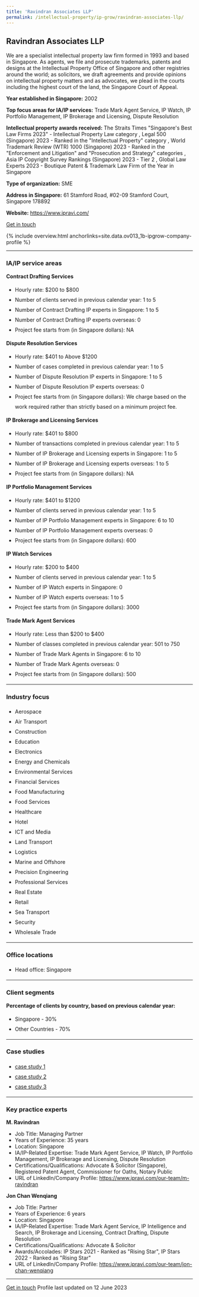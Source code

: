 ```yaml
---
title: 'Ravindran Associates LLP'
permalink: /intellectual-property/ip-grow/ravindran-associates-llp/
---
```


## Ravindran Associates LLP

We are a specialist intellectual property law firm formed in 1993 and based in Singapore. As agents, we file and prosecute trademarks, patents and designs at the Intellectual Property Office of Singapore and other registries around the world; as solicitors, we draft agreements and provide opinions on intellectual property matters and as advocates, we plead in the courts including the highest court of the land, the Singapore Court of Appeal.

<b>Year established in Singapore:</b> 2002

<b>Top focus areas for IA/IP services:</b> Trade Mark Agent Service, IP Watch, IP Portfolio Management, IP Brokerage and Licensing, Dispute Resolution

<b>Intellectual property awards received:</b> The Straits Times "Singapore's Best Law Firms 2023" - Intellectual Property Law category , Legal 500 (Singapore) 2023 - Ranked in the "Intellectual Property" category , World Trademark Review (WTR) 1000 (Singapore) 2023 - Ranked in the "Enforcement and Litigation" and "Prosecution and Strategy" categories , Asia IP Copyright Survey Rankings (Singapore) 2023 - Tier 2 , Global Law Experts 2023 - Boutique Patent & Trademark Law Firm of the Year in Singapore

<b>Type of organization:</b> SME

<b>Address in Singapore:</b> 61 Stamford Road, #02-09 Stamford Court, Singapore 178892

<b>Website:</b> <a href='https://www.ipravi.com/'>https://www.ipravi.com/</a>

<a class='btn' href='https://form.gov.sg/642b843bda710f00125ae2d3' target='_blank' rel='noopener'>Get in touch</a>

{% include overview.html anchorlinks=site.data.ov013_1b-ipgrow-company-profile %}

---
<a name='ip-related-service-areas'></a>
### IA/IP service areas

**Contract Drafting Services**

<ul>
<li style='line-height: 27px; margin: 0px 0px !important'>Hourly rate:  $200 to $800</li>
<li style='line-height: 27px; margin: 0px 0px !important'>Number of clients served in previous calendar year: 1 to 5</li>
<li style='line-height: 27px; margin: 0px 0px !important'>Number of Contract Drafting IP experts in Singapore: 1 to 5</li>
<li style='line-height: 27px; margin: 0px 0px !important'>Number of Contract Drafting IP experts overseas: 0</li>
<li style='line-height: 27px; margin: 0px 0px !important'>Project fee starts from (in Singapore dollars): NA</li>
</ul>

**Dispute Resolution Services**

<ul>
<li style='line-height: 27px; margin: 0px 0px !important'>Hourly rate:  $401 to Above $1200</li>
<li style='line-height: 27px; margin: 0px 0px !important'>Number of cases completed in previous calendar year: 1 to 5</li>
<li style='line-height: 27px; margin: 0px 0px !important'>Number of Dispute Resolution IP experts in Singapore: 1 to 5</li>
<li style='line-height: 27px; margin: 0px 0px !important'>Number of Dispute Resolution IP experts overseas: 0</li>
<li style='line-height: 27px; margin: 0px 0px !important'>Project fee starts from (in Singapore dollars):  We charge based on the work required rather than strictly based on a minimum project fee.</li>
</ul>

**IP Brokerage and Licensing Services**

<ul>
<li style='line-height: 27px; margin: 0px 0px !important'>Hourly rate:   $401 to $800</li>
<li style='line-height: 27px; margin: 0px 0px !important'>Number of transactions completed in previous calendar year: 1 to 5</li>
<li style='line-height: 27px; margin: 0px 0px !important'>Number of IP Brokerage and Licensing experts in Singapore: 1 to 5</li>
<li style='line-height: 27px; margin: 0px 0px !important'>Number of IP Brokerage and Licensing experts overseas: 1 to 5</li>
<li style='line-height: 27px; margin: 0px 0px !important'>Project fee starts from (in Singapore dollars):  NA</li>
</ul>

**IP Portfolio Management Services**

<ul>
<li style='line-height: 27px; margin: 0px 0px !important'>Hourly rate:  $401 to $1200</li>
<li style='line-height: 27px; margin: 0px 0px !important'>Number of clients served in previous calendar year: 1 to 5</li>
<li style='line-height: 27px; margin: 0px 0px !important'>Number of IP Portfolio Management experts in Singapore: 6 to 10</li>
<li style='line-height: 27px; margin: 0px 0px !important'>Number of IP Portfolio Management experts overseas: 0</li>
<li style='line-height: 27px; margin: 0px 0px !important'>Project fee starts from (in Singapore dollars):  600</li>
</ul>

**IP Watch Services**

<ul>
<li style='line-height: 27px; margin: 0px 0px !important'>Hourly rate:  $200 to $400</li>
<li style='line-height: 27px; margin: 0px 0px !important'>Number of clients served in previous calendar year: 1 to 5</li>
<li style='line-height: 27px; margin: 0px 0px !important'>Number of IP Watch experts in Singapore: 0</li>
<li style='line-height: 27px; margin: 0px 0px !important'>Number of IP Watch experts overseas: 1 to 5</li>
<li style='line-height: 27px; margin: 0px 0px !important'>Project fee starts from (in Singapore dollars):  3000</li>
</ul>

**Trade Mark Agent Services**

<ul>
<li style='line-height: 27px; margin: 0px 0px !important'>Hourly rate:  Less than $200 to $400</li>
<li style='line-height: 27px; margin: 0px 0px !important'>Number of classes completed in previous calendar year: 501 to 750</li>
<li style='line-height: 27px; margin: 0px 0px !important'>Number of Trade Mark Agents in Singapore: 6 to 10</li>
<li style='line-height: 27px; margin: 0px 0px !important'>Number of Trade Mark Agents overseas: 0</li>
<li style='line-height: 27px; margin: 0px 0px !important'>Project fee starts from (in Singapore dollars):  500</li>
</ul>

---
<a name='industry-focus'></a>
### Industry focus

<ul><li style='line-height: 27px; margin: 0px 0px !important'> Aerospace</li><li style='line-height: 27px; margin: 0px 0px !important'>Air Transport</li><li style='line-height: 27px; margin: 0px 0px !important'>Construction</li><li style='line-height: 27px; margin: 0px 0px !important'>Education</li><li style='line-height: 27px; margin: 0px 0px !important'>Electronics</li><li style='line-height: 27px; margin: 0px 0px !important'>Energy and Chemicals</li><li style='line-height: 27px; margin: 0px 0px !important'>Environmental Services</li><li style='line-height: 27px; margin: 0px 0px !important'>Financial Services</li><li style='line-height: 27px; margin: 0px 0px !important'>Food Manufacturing</li><li style='line-height: 27px; margin: 0px 0px !important'>Food Services</li><li style='line-height: 27px; margin: 0px 0px !important'>Healthcare</li><li style='line-height: 27px; margin: 0px 0px !important'>Hotel</li><li style='line-height: 27px; margin: 0px 0px !important'>ICT and Media</li><li style='line-height: 27px; margin: 0px 0px !important'>Land Transport</li><li style='line-height: 27px; margin: 0px 0px !important'>Logistics</li><li style='line-height: 27px; margin: 0px 0px !important'>Marine and Offshore</li><li style='line-height: 27px; margin: 0px 0px !important'>Precision Engineering</li><li style='line-height: 27px; margin: 0px 0px !important'>Professional Services</li><li style='line-height: 27px; margin: 0px 0px !important'>Real Estate</li><li style='line-height: 27px; margin: 0px 0px !important'>Retail</li><li style='line-height: 27px; margin: 0px 0px !important'>Sea Transport</li><li style='line-height: 27px; margin: 0px 0px !important'>Security</li><li style='line-height: 27px; margin: 0px 0px !important'>Wholesale Trade</li></ul>

---
<a name='office-locations'></a>
### Office locations

<ul><li style='line-height: 27px; margin: 0px 0px !important'> Head office: Singapore</li></ul>

---
<a name='client-segments'></a>
### Client segments

**Percentage of clients by country, based on previous calendar year:**

<ul><li style='line-height: 27px; margin: 0px 0px !important'> Singapore - 30%	</li><li style='line-height: 27px; margin: 0px 0px !important'>Other Countries - 70%</li></ul>

---
<a name='case-studies'></a>
### Case studies

<ul><li style='line-height: 27px; margin: 0px 0px !important'> <a href="https://www.elitigation.sg/gd/s/2022_SGHC_33" target="_blank" rel="noopener">case study 1</a></li><li style='line-height: 27px; margin: 0px 0px !important'><a href="https://www.elitigation.sg/gd/s/2012_SGCA_56" target="_blank" rel="noopener">case study 2</a></li><li style='line-height: 27px; margin: 0px 0px !important'><a href="https://www.ipos.gov.sg/docs/default-source/resources-library/hearings-and-mediation/legal-decisions/2021/louis-vuitton-malletier-v-human-horizons-2021-sgipos-13.pdf" target="_blank" rel="noopener">case study 3</a></li></ul>

---
<a name='key-practice-experts'></a>
### Key practice experts

**M. Ravindran**

- Job Title: Managing Partner
- Years of Experience: 35 years
- Location: Singapore
- IA/IP-Related Expertise: Trade Mark Agent Service, IP Watch, IP Portfolio Management, IP Brokerage and Licensing, Dispute Resolution
- Certifications/Qualifications: Advocate & Solicitor (Singapore), Registered Patent Agent, Commissioner for Oaths, Notary Public
- URL of LinkedIn/Company Profile: <a href="https://www.ipravi.com/our-team/m-ravindran" target="_blank" rel="noopener">https://www.ipravi.com/our-team/m-ravindran</a>

**Jon Chan Wenqiang**

- Job Title: Partner
- Years of Experience: 6 years
- Location: Singapore
- IA/IP-Related Expertise: Trade Mark Agent Service, IP Intelligence and Search, IP Brokerage and Licensing, Contract Drafting, Dispute Resolution
- Certifications/Qualifications: Advocate & Solicitor
- Awards/Accolades: IP Stars 2021 - Ranked as "Rising Star", IP Stars 2022 - Ranked as "Rising Star"
- URL of LinkedIn/Company Profile: <a href="https://www.ipravi.com/our-team/jon-chan-wenqiang" target="_blank" rel="noopener">https://www.ipravi.com/our-team/jon-chan-wenqiang</a>

---

<a class='btn' href='https://form.gov.sg/642b843bda710f00125ae2d3' target='_blank' rel='noopener'>Get in touch</a>
Profile last updated on 12 June 2023
